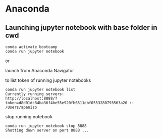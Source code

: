 # Anaconda

## Launching jupyter notebook with base folder in cwd

```console
conda activate bootcamp
conda run jupyter notebook
```

or

launch from Anaconda Navigator

to list token of running jupyter notebooks

```console
conda run jupyter notebook list
Currently running servers:
http://localhost:8888/?token=d8d01dc84ba36f4be55e920fb6511ebf0553280793563a20 :: /Users/apanizo
```

stop running notebook

```console
conda run jupyter notebook stop 8888
Shutting down server on port 8888 ...
```
